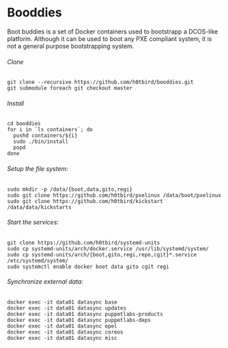 # Booddies

Boot buddies is a set of Docker containers used to bootstrapp a DCOS-like platform.
Although it can be used to boot any PXE compliant system, it is not a general purpose bootstrapping system.

###### Clone
```
git clone --recursive https://github.com/h0tbird/booddies.git
git submodule foreach git checkout master
```

###### Install
```
cd booddies
for i in `ls containers`; do
  pushd containers/${i}
  sudo ./bin/install
  popd
done
```

###### Setup the file system:
```
sudo mkdir -p /data/{boot,data,gito,regi}
sudo git clone https://github.com/h0tbird/pxelinux /data/boot/pxelinux
sudo git clone https://github.com/h0tbird/kickstart /data/data/kickstarts
```

###### Start the services:
```
git clone https://github.com/h0tbird/systemd-units
sudo cp systemd-units/arch/docker.service /usr/lib/systemd/system/
sudo cp systemd-units/arch/{boot,gito,regi,repo,cgit}*.service /etc/systemd/system/
sudo systemctl enable docker boot data gito cgit regi
```

###### Synchronize external data:
```
docker exec -it data01 datasync base
docker exec -it data01 datasync updates
docker exec -it data01 datasync puppetlabs-products
docker exec -it data01 datasync puppetlabs-deps
docker exec -it data01 datasync epel
docker exec -it data01 datasync coreos
docker exec -it data01 datasync misc
```
